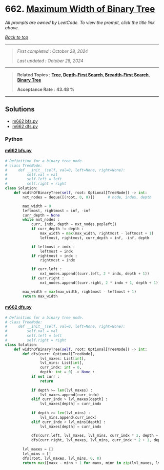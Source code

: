 # 662. [Maximum Width of Binary Tree](<https://leetcode.com/problems/maximum-width-of-binary-tree>)

*All prompts are owned by LeetCode. To view the prompt, click the title link above.*

*[Back to top](<../README.md>)*

------

> *First completed : October 28, 2024*
>
> *Last updated : October 28, 2024*

------

> **Related Topics** : **[Tree](<by_topic/Tree.md>), [Depth-First Search](<by_topic/Depth-First Search.md>), [Breadth-First Search](<by_topic/Breadth-First Search.md>), [Binary Tree](<by_topic/Binary Tree.md>)**
>
> **Acceptance Rate** : **43.48 %**

------

## Solutions

- [m662 bfs.py](<../my-submissions/m662 bfs.py>)
- [m662 dfs.py](<../my-submissions/m662 dfs.py>)
### Python
#### [m662 bfs.py](<../my-submissions/m662 bfs.py>)
```Python
# Definition for a binary tree node.
# class TreeNode:
#     def __init__(self, val=0, left=None, right=None):
#         self.val = val
#         self.left = left
#         self.right = right
class Solution:
    def widthOfBinaryTree(self, root: Optional[TreeNode]) -> int:
        nxt_nodes = deque([(root, 0, 0)])      # node, index, depth

        max_width = 0
        leftmost, rightmost = inf, -inf
        curr_depth = None
        while nxt_nodes :
            curr, indx, depth = nxt_nodes.popleft()
            if curr_depth != depth :
                max_width = max(max_width, rightmost - leftmost + 1)
                leftmost, rightmost, curr_depth = inf, -inf, depth

            if leftmost > indx :
                leftmost = indx
            if rightmost < indx :
                rightmost = indx

            if curr.left :
                nxt_nodes.append((curr.left, 2 * indx, depth + 1))
            if curr.right :
                nxt_nodes.append((curr.right, 2 * indx + 1, depth + 1))

        max_width = max(max_width, rightmost - leftmost + 1)
        return max_width

```

#### [m662 dfs.py](<../my-submissions/m662 dfs.py>)
```Python
# Definition for a binary tree node.
# class TreeNode:
#     def __init__(self, val=0, left=None, right=None):
#         self.val = val
#         self.left = left
#         self.right = right
class Solution:
    def widthOfBinaryTree(self, root: Optional[TreeNode]) -> int:
        def dfs(curr: Optional[TreeNode],
                lvl_maxes: List[int],
                lvl_mins: List[int],
                curr_indx: int = 0,
                depth: int = 0) -> None :
            if not curr :
                return
            
            if depth >= len(lvl_maxes) :
                lvl_maxes.append(curr_indx)
            elif curr_indx > lvl_maxes[depth] :
                lvl_maxes[depth] = curr_indx
            
            if depth >= len(lvl_mins) :
                lvl_mins.append(curr_indx)
            elif curr_indx < lvl_mins[depth] :
                lvl_maxes[depth] = curr_indx
            
            dfs(curr.left, lvl_maxes, lvl_mins, curr_indx * 2, depth + 1)
            dfs(curr.right, lvl_maxes, lvl_mins, curr_indx * 2 + 1, depth + 1)
        
        lvl_maxes = []
        lvl_mins = []
        dfs(root, lvl_maxes, lvl_mins, 0, 0)
        return max([maxx - minn + 1 for maxx, minn in zip(lvl_maxes, lvl_mins)])

```

